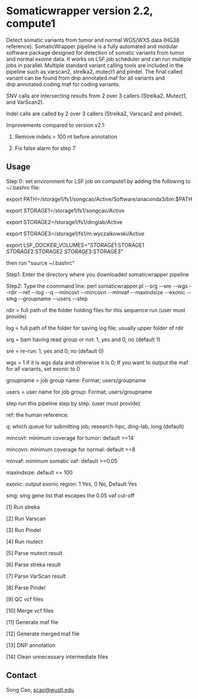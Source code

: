 
# Somaticwrapper version 2.2, compute1 #

Detect somatic variants from tumor and normal WGS/WXS data (HG38 reference). SomaticWrapper pipeline is a fully automated and modular software package designed for detection of somatic variants from tumor and normal exome data. It works on LSF job scheduler and can run multiple jobs in parallel. Multiple standard variant calling tools are included in the pipeline such as varscan2, strelka2, mutect1 and pindel. The final called variant can be found from dnp.annotated.maf for all variants and dnp.annotated.coding.maf for coding variants.  

SNV calls are intersecting results from 2 over 3 callers (Strelka2, Mutect1, and VarScan2).

Indel calls are called by 2 over 3 callers (Strelka2, Varscan2 and pindel). 

Improvements compared to version v2.1:

1. Remove indels > 100 nt before annotation

2. Fix false alarm for step 7

## Usage ##

Step 0: set environment for LSF job on compute1 by adding the following to ~/.bashrc file: 

export PATH=/storage1/fs1/songcao/Active/Software/anaconda3/bin:$PATH

export STORAGE1=/storage1/fs1/songcao/Active

export STORAGE2=/storage1/fs1/dinglab/Active

export STORAGE3=/storage1/fs1/m.wyczalkowski/Active

export LSF_DOCKER_VOLUMES="$STORAGE1:$STORAGE1 $STORAGE2:$STORAGE2 $STORAGE3:$STORAGE3"

then run "source  ~/.bashrc"


Step1: Enter the directory where you downloaded somaticwrapper pipeline 

Step2: Type the coommand line: perl somaticwrapper.pl  --srg --sre --wgs --rdir --ref --log --q --mincovt --mincovn --minvaf --maxindsize --exonic --smg --groupname --users --step

rdir = full path of the folder holding files for this sequence run (user must provide)

log = full path of the folder for saving log file; usually upper folder of rdir

srg = bam having read group or not: 1, yes and 0, no (default 1)

sre = re-run: 1, yes and 0, no  (default 0)

wgs = 1 if it is wgs data and otherwise it is 0; If you want to output the maf for all variants, set exonic to 0

groupname = job group name: Format; users/groupname

users = user name for job group: Format; users/groupname

step run this pipeline step by step. (user must provide)

ref: the human reference: 

q: which queue for submitting job; research-hpc, ding-lab, long (default)

mincovt: minimum coverage for tumor: default >=14

mincovn: minimum coverage for normal: default >=8

minvaf: minimum somatic vaf: default >=0.05

maxindsize: default <= 100

exonic: output exonic region: 1 Yes, 0 No, Default Yes

smg: smg gene list that escapes the 0.05 vaf cut-off



[1]  Run streka 

[2]  Run Varscan 

[3]  Run Pindel 

[4]  Run mutect 

[5]  Parse mutect result 

[6]  Parse streka result 

[7]  Parse VarScan result 

[8]  Parse Pindel 

[9] QC vcf files

[10]  Merge vcf files   

[11] Generate maf file  

[12] Generate merged maf file 

[13] DNP annotation

[14] Clean unnecessary intermediate files

## Contact ##

Song Cao, scao@wustl.edu 
